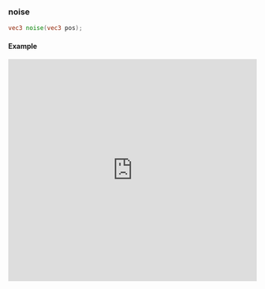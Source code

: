 ### noise

```glsl
vec3 noise(vec3 pos);
```

#### Example
<iframe width="100%" height="450px" src="https://shaderpark.com/sculpture/-Lc2XgeV6HwiYtVHSkq9?example=true&embed=true" frameborder="0"></iframe>